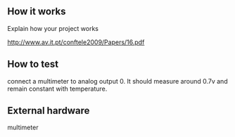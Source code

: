 <!---

This file is used to generate your project datasheet. Please fill in the information below and delete any unused
sections.

You can also include images in this folder and reference them in the markdown. Each image must be less than
512 kb in size, and the combined size of all images must be less than 1 MB.
-->

## How it works

Explain how your project works

http://www.av.it.pt/conftele2009/Papers/16.pdf

## How to test

connect a multimeter to analog output 0. It should measure around 0.7v and remain constant with temperature.

## External hardware

multimeter
